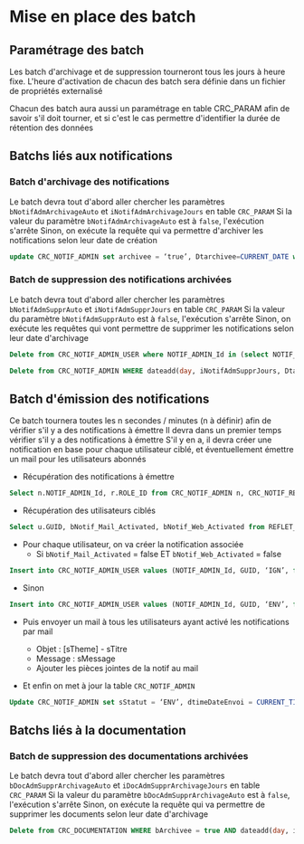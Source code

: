 # Mise en place des batch

## Paramétrage des batch

Les batch d'archivage et de suppression tourneront tous les jours à heure fixe.
L'heure d'activation de chacun des batch sera définie dans un fichier de propriétés externalisé

Chacun des batch aura aussi un paramétrage en table CRC_PARAM afin de savoir s'il doit tourner, et si c'est le cas permettre d'identifier la durée de rétention des données


## Batchs liés aux notifications
### Batch d'archivage des notifications
Le batch devra tout d'abord aller chercher les paramètres `bNotifAdmArchivageAuto` et `iNotifAdmArchivageJours` en table `CRC_PARAM`
Si la valeur du paramètre `bNotifAdmArchivageAuto` est à `false`, l'exécution s'arrête
Sinon, on exécute la requête qui va permettre d'archiver les notifications selon leur date de création

```sql
update CRC_NOTIF_ADMIN set archivee = ‘true’, Dtarchivee=CURRENT_DATE where convert(date, dateadd( day, iNotifAdmArchivageJours, DtimeCreation)) < CURRENT_DATE;
```


### Batch de suppression des notifications archivées
Le batch devra tout d'abord aller chercher les paramètres `bNotifAdmSupprAuto` et `iNotifAdmSupprJours` en table `CRC_PARAM`
Si la valeur du paramètre `bNotifAdmSupprAuto` est à `false`, l'exécution s'arrête
Sinon, on exécute les requêtes qui vont permettre de supprimer les notifications selon leur date d'archivage

```sql
Delete from CRC_NOTIF_ADMIN_USER where NOTIF_ADMIN_Id in (select NOTIF_ADMIN_Id from CRC_NOTIF_ADMIN WHERE dateadd(day, iNotifAdmSupprJours, Dtarchivee) < CURRENT_DATE);

Delete from CRC_NOTIF_ADMIN WHERE dateadd(day, iNotifAdmSupprJours, Dtarchivee) < CURRENT_DATE;
```

## Batch d'émission des notifications
Ce batch tournera toutes les n secondes / minutes (n à définir) afin de vérifier s'il y a des notifications à émettre
Il devra dans un premier temps vérifier s'il y a des notifications à émettre
S'il y en a, il devra créer une notification en base pour chaque utilisateur ciblé, et éventuellement émettre un mail pour les utilisateurs abonnés

- Récupération des notifications à émettre
```sql
Select n.NOTIF_ADMIN_Id, r.ROLE_ID from CRC_NOTIF_ADMIN n, CRC_NOTIF_RESTRIC_ROLE r where n.NOTIF_ADMIN_Id = r.NOTIF_ADMIN_Id AND n.[dtimeDateEnvoiPrevu] < CURRENT_TIMESTAMP AND n.DtimeDateEnvoi is null ;
```
- Récupération des utilisateurs ciblés
```sql
Select u.GUID, bNotif_Mail_Activated, bNotif_Web_Activated from REFLET_USER u, REFLET_USER_ROLE r, CRC_NOTIF_USER_OPTIONS o WHERE r.USER_AD = u.GUID AND u.GUID = o.GUID AND r.ROLE_ID IN ([liste des ROLE_ID récupérés plus haut]);
```
- Pour chaque utilisateur, on va créer la notification associée
  - Si  `bNotif_Mail_Activated` = false ET `bNotif_Web_Activated` = false
```sql
Insert into CRC_NOTIF_ADMIN_USER values (NOTIF_ADMIN_Id, GUID, ‘IGN’, false,false,true,true) ;
```
  - Sinon
```sql
Insert into CRC_NOTIF_ADMIN_USER values (NOTIF_ADMIN_Id, GUID, ‘ENV’, false,false,false,false) ;
```

- Puis envoyer un mail à tous les utilisateurs ayant activé les notifications par mail
  - Objet : [sTheme] - sTitre
  - Message : sMessage
  - Ajouter les pièces jointes de la notif au mail

- Et enfin on met à jour la table `CRC_NOTIF_ADMIN`

```sql
Update CRC_NOTIF_ADMIN set sStatut = ‘ENV’, dtimeDateEnvoi = CURRENT_TIMESTAMP, iNbEnvoyees = (select count(*) from CRC_NOTIF_ADMIN_USER where NOTIF_ADMIN_Id = [idCourant]), iNbLUES = (select count(*) from CRC_NOTIF_ADMIN_USER WHERE NOTIF_ADMIN_Id = [idCourant] AND bLue = true), iNbSuppr = (select count(*) from CRC_NOTIF_ADMIN_USER WHERE NOTIF_ADMIN_Id = [idCourant] AND bSuppr = true) WHERE NOTIF_ADMIN_Id = [idCourant]
```


## Batchs liés à la documentation
### Batch de suppression des documentations archivées
Le batch devra tout d'abord aller chercher les paramètres `bDocAdmSupprArchivageAuto` et `iDocAdmSupprArchivageJours` en table `CRC_PARAM`
Si la valeur du paramètre `bDocAdmSupprArchivageAuto` est à `false`, l'exécution s'arrête
Sinon, on exécute la requête qui va permettre de supprimer les documents selon leur date d'archivage

```sql
Delete from CRC_DOCUMENTATION WHERE bArchivee = true AND dateadd(day, iDocAdmSupprArchivageJours, dtDateArchivage) < CURRENT_DATE;
```

